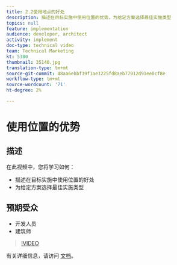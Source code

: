 ```yaml
---
title: 2.2使用地点的好处
description: 描述在目标实施中使用位置的优势，为给定方案选择最佳实施类型
topics: null
feature: implementation
audience: developer, architect
activity: implement
doc-type: technical video
team: Technical Marketing
kt: 5380
thumbnail: 35140.jpg
translation-type: tm+mt
source-git-commit: 48aa6ebbf19f1ae1225fd8aeb77912d91ee0cf8e
workflow-type: tm+mt
source-wordcount: '71'
ht-degree: 2%

---
```



# 使用位置的优势

## 描述

在此视频中，您将学习如何：

* 描述在目标实施中使用位置的好处
* 为给定方案选择最佳实施类型

## 预期受众

* 开发人员
* 建筑师

>[!VIDEO](https://video.tv.adobe.com/v/35140/?quality=12)

有关详细信息，请访问 [文档](https://docs.adobe.com/content/help/en/target/using/implement-target/implementing-target.html)。
